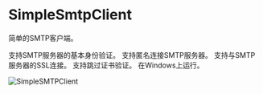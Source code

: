 # SimpleSmtpClient
简单的SMTP客户端。

支持SMTP服务器的基本身份验证。
支持匿名连接SMTP服务器。
支持与SMTP服务器的SSL连接。
支持跳过证书验证。
在Windows上运行。

![SimpleSMTPClient](https://user-images.githubusercontent.com/31363512/129645487-e5fb7d02-98f7-46a5-9b74-2fd1b75d9430.png)
